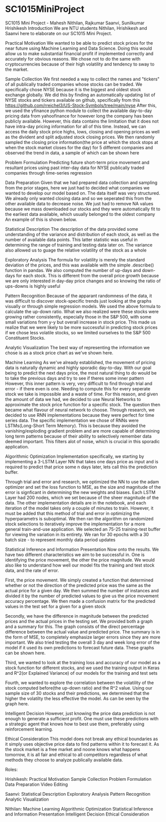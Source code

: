 # SC1015MiniProject
SC1015 Mini Project - Mahesh Nithilan, Rajkumar Saanvi, Sunilkumar Hrishikesh
Introduction
We are NTU students Nithilan, Hrishikesh and Saanvi here to elaborate on our SC1015 Mini Project.

Practical Motivation
We wanted to be able to predict stock prices for the near future using Machine Learning and Data Science. 
Doing this would allow us to make substantial financial profit if implemented correctly and accurately for obvious reasons.
We chose not to do the same with cryptocurrencies because of their high volatility and tendency to sway to the market.

Sample Collection
We first needed a way to collect the names and "tickers" of all publically traded companies whose stocks can be traded. 
We specifically chose NYSE because it is the biggest and oldest stock exchange globally.
We did this by finding an automatically updating list of NYSE stocks and tickers available on github, specifically from this https://github.com/rreichel3/US-Stock-Symbols/tree/main/nyse 
After this, we used the yfinance python module to collect the available day-to-day pricing data from yahoofinance for however long the company has been publicly available. However, this data contains the limitation that it does not have intra-day pricing information for all of this time.
Instead, we can access the daily stock price highs, lows, closing and opening prices as well as the divident and split adjusted stock closing prices.
We then randomly sampled the closing price information(the price at which the stock stops at when the stock market closes for the day) for 5 different companies and observed the trend in data, 
a sample of which can be shown here

Problem Formulation
Predicting future short-term price movement and resultant prices using past inter-day data for NYSE publically traded companies through time-series regression

Data Preparation
Given that we had prepared data collection and sampling from the prior stages, here we just had to decided what companies we wanted to develop our model based on. 
The data itself was very structured. We already only wanted closing data and so we seperated this from the other available data to decrease noise.
We just had to remove NA values because we mass downloaded our stocks and they were automatically fit to the earliest data available, which usually belonged to the oldest company
An example of this is shown below.

Statistical Description
The description of the data provided some understanding of the variance and distribution of each stock, as well as the number of available data points. 
This latter statistic was useful in determining the range of training and testing data later on. The variance also allowed us to guage the relative volatility of the stock as a whole

Exploratory Analysis
The formula for volatility is merely the standard deviation of the prices, and this was available with the simple .describe() function in pandas. 
We also computed the number of up-days and down-days for each stock. This is different from the overall price growth because we are only interested in day-day price changes and so knowing the ratio of ups-downs is highly useful

Pattern Recognition
Because of the apparant randomness of the data, it was difficult to discover stock-specific trends just looking at the graphs visually or through simple regression models. We used the above formula to calculate the up-down ratio. 
What we also realized were these stocks were growing rather consistently, especially those in the S&P 500, with some small variations from y-y but overall increase in stock price. This made us realize that 
we were likely to be more successful in predicting stock prices if we chose less volatile stocks, so we limited ourselves to the S&P 500 Constituent Stocks. 

Analytic Visualization
The best way of representing the information we chose is as a stock price chart as we've shown here. 

Machine Learning
As we've already established, the movement of pricing data is naturally dynamic and highly sporadic day-to-day. With our goal being to predict the next days price, the most natural thing to do
 would be to take the previous days and try to see if theres some inner pattern
However, this inner pattern is very, very difficult to find through trial and error - if there even is one. Needing to compute this for every seperate stock we take is impossible and a waste of time. 
For this reason, and given the amount of data we had, we decided to use Neural Networks to approximate the stock price function for a specific stock.
The question then became what flavour of neural network to choose. Through research, we decided to use RNN implementations because they were perfect for time series data. The specific implementation we 
chose
of RNNs were LSTMs(Long-Short Term Memory). This is because they avoided the vanishing/exploding gradient problem and are more capable of determining long term patterns because of their ability to 
selectively remember data deemed important. This filters alot of noise, which is crucial in this sporadic application. 


Algorithmic Optimization
Implementation specifically, we starting by implementing a 3-LSTM Layer NN that takes one days price as input and is required to predict that price some n days later, lets call this the prediction buffer.
 
Through trial and error and research, we optimized the NN to use the adam optimizer and set the loss function to MSE, as the size and magnitude of the error is signficant in determining the new weights 
and biases.
Each LSTM Layer had 200 nodes, which we set because of the sheer magnitude of the data. 
The other implementation details are in the notebook, and each iteration of the model takes only a couple of minutes to train. However, it must be added that this method of trial and error in optimizing 
the hyperparametrs is suboptimal.
We then ran the algorithm on randomized stock selections to iteratively improve the implementation for a more general train-and-use application. We selected an 75-25 training-test buffer for viewing the 
variation in its entirety.
We ran for 30 epochs with a 30 batch size - to represent monthly data period updates


Statistical Inference and Information Presentation
Now onto the results. We have two different characteristics we aim to be successful in. One is identifying the price movement, the other the price magnitude. 
We would also like to understand how well our model fits the training and test stock data, and the rate of error.

First, the price movement. We simply created a function that determined whether or not the direction of the predicted price was the same as the actual price for a given day. 
We then summed the number of instances and divided it by the number of predicted values to give us the price movement accuracy percentage. We then made a confusion matrix for the predicted values
in the test set for a given for a given stock

Secondly, we have the difference in magnitude between the predicted prices and the actual prices in the testing set. We provided both a graph and a summary for this. 
The graph consists of the direct percentage difference between the actual value and predicted price. The summary is in the form of MSE, to completely emphasize larger errors since they are more 
important.
We also tried testing the overall 3 day and week long error of the model if it used its own predictions to forecast future data. These graphs can be shown here.

Third, we wanted to look at the training loss and accuracy of our model as a stock function for different stocks, and we used the training output in Keras and R^2(or Explained Variance) of our models 
for the training and test sets

Fourth, we wanted to explore the correlation between the volatility of the stock computed before(the up-down ratio) and the R^2 value. Using our sample size of 30 stocks and their predictions, 
we determined that the higher the volatilty the less effective the model. 
As can be seen by the graph here.


Intelligent Decision
However, just knowing the price data prediction is not enough to generate a sufficient profit. One must use these predictions with a strategic agent that knows how to best use them, preferably 
using reinforcement learning.  

Ethical Consideration
This model does not break any ethical boundaries as it simply uses objective price data to find patterns within it to forecast it. As the stock market is a free market and noone knows what happens 
tomorrow, it is all fair and ethical to all competitors regardless of what methods they choose to analyze publically available data.


Roles:

Hrishikesh:
Practical Motivation
Sample Collection
Problem Formulation
Data Preparation
Video Editing

Saanvi:
Statistical Description
Exploratory Analysis
Pattern Recognition
Analytic Visualization

Nithilan:
Machine Learning
Algorithmic Optimization
Statistical Inference and Information Presentation
Intelligent Decision
Ethical Consideration
